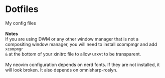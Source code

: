 # Dotfiles
My config files
<br>
<br>
**Notes**
<br>
If you are using DWM or any other window manager that is not a compositing window manager, you will need to install xcompmgr and add <code> xcompmgr &</code> at the bottom of your xinitrc file to allow urxvt to be transparent.
<br>
<br>
My neovim configuration depends on nerd fonts. If they are not installed, it will look broken. It also depends on omnisharp-roslyn.
